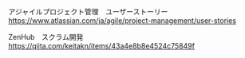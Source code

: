 アジャイルプロジェクト管理　ユーザーストーリー
https://www.atlassian.com/ja/agile/project-management/user-stories

ZenHub　スクラム開発
https://qiita.com/keitakn/items/43a4e8b8e4524c75849f